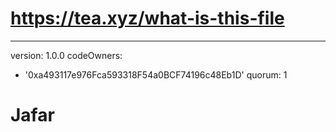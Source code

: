 # https://tea.xyz/what-is-this-file
---
version: 1.0.0
codeOwners:
  - '0xa493117e976Fca593318F54a0BCF74196c48Eb1D'
quorum: 1
# Jafar
